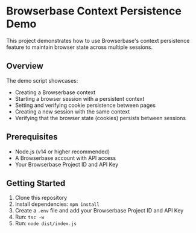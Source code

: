 # Browserbase Context Persistence Demo

This project demonstrates how to use Browserbase's context persistence feature to maintain browser state across multiple sessions.

## Overview

The demo script showcases:
- Creating a Browserbase context
- Starting a browser session with a persistent context
- Setting and verifying cookie persistence between pages
- Creating a new session with the same context
- Verifying that the browser state (cookies) persists between sessions

## Prerequisites

- Node.js (v14 or higher recommended)
- A Browserbase account with API access
- Your Browserbase Project ID and API Key

## Getting Started

1. Clone this repository
2. Install dependencies: `npm install`
3. Create a `.env` file and add your Browserbase Project ID and API Key
4. Run: `tsc -w`
5. Run: `node dist/index.js`
